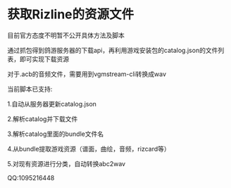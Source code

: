 # 获取Rizline的资源文件

目前官方态度不明暂不公开具体方法及脚本

通过抓包得到鸽游服务器的下载api，再利用游戏安装包的catalog.json的文件列表，即可实现下载资源

对于.acb的音频文件，需要用到vgmstream-cli转换成wav

当前脚本已支持:

1.自动从服务器更新catalog.json

2.解析catalog并下载文件

3.解析catalog里面的bundle文件名

4.从bundle提取游戏资源（谱面，曲绘，音频，rizcard等）

5.对现有资源进行分类，自动转换abc2wav

QQ:1095216448